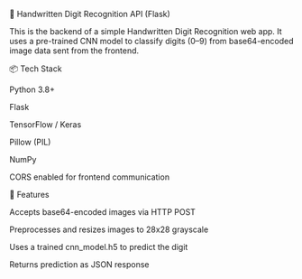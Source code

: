 🧠 Handwritten Digit Recognition API (Flask)

This is the backend of a simple Handwritten Digit Recognition web app. It uses a pre-trained CNN model to classify digits (0–9) from base64-encoded image data sent from the frontend.

📦 Tech Stack

Python 3.8+

Flask

TensorFlow / Keras

Pillow (PIL)

NumPy

CORS enabled for frontend communication

🚀 Features

Accepts base64-encoded images via HTTP POST

Preprocesses and resizes images to 28x28 grayscale

Uses a trained cnn_model.h5 to predict the digit

Returns prediction as JSON response
